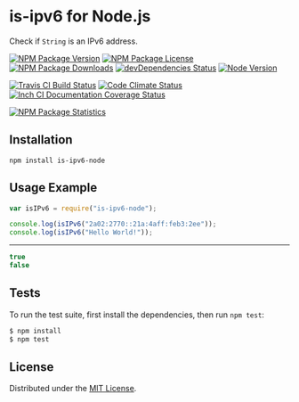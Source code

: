 # is-ipv6 for Node.js

Check if `String` is an IPv6 address.

[![NPM Package Version][npm-package-version-badge]][npm-package-url]
[![NPM Package License][npm-package-license-badge]][npm-package-license-url]
[![NPM Package Downloads][npm-package-downloads-badge]][npm-package-url]
[![devDependencies Status][devDependencies-status-badge]][devDependencies-status-page-url]
[![Node Version][node-version-badge]][node-downloads-page-url]

[![Travis CI Build Status][travis-ci-build-status-badge]][travis-ci-build-status-page-url]
[![Code Climate Status][code-climate-status-badge]][code-climate-status-page-url]
[![Inch CI Documentation Coverage Status][inch-ci-documentation-coverage-status-badge]][inch-ci-documentation-coverage-status-page-url]

[![NPM Package Statistics][npm-package-statistics-badge]][npm-package-url]

## Installation

`npm install is-ipv6-node`

## Usage Example

```javascript
var isIPv6 = require("is-ipv6-node");

console.log(isIPv6("2a02:2770::21a:4aff:feb3:2ee"));
console.log(isIPv6("Hello World!"));
```

***

```javascript
true
false
```

## Tests

To run the test suite, first install the dependencies, then run `npm test`:

```bash
$ npm install
$ npm test
```

## License

Distributed under the [MIT License](LICENSE).

[npm-package-url]: https://npmjs.org/package/is-ipv6-node

[npm-package-version-badge]: https://img.shields.io/npm/v/is-ipv6-node.svg?style=flat-square

[npm-package-license-badge]: https://img.shields.io/npm/l/is-ipv6-node.svg?style=flat-square
[npm-package-license-url]: http://opensource.org/licenses/MIT

[npm-package-downloads-badge]: https://img.shields.io/npm/dm/is-ipv6-node.svg?style=flat-square

[devDependencies-status-badge]: https://david-dm.org/AnatoliyGatt/is-ipv6-node/dev-status.svg?style=flat-square
[devDependencies-status-page-url]: https://david-dm.org/AnatoliyGatt/is-ipv6-node#info=devDependencies

[node-version-badge]: https://img.shields.io/node/v/is-ipv6-node.svg?style=flat-square
[node-downloads-page-url]: https://nodejs.org/download/

[travis-ci-build-status-badge]: https://img.shields.io/travis/AnatoliyGatt/is-ipv6-node.svg?style=flat-square
[travis-ci-build-status-page-url]: https://travis-ci.org/AnatoliyGatt/is-ipv6-node

[code-climate-status-badge]: https://img.shields.io/codeclimate/github/AnatoliyGatt/is-ipv6-node.svg?style=flat-square
[code-climate-status-page-url]: https://codeclimate.com/github/AnatoliyGatt/is-ipv6-node

[inch-ci-documentation-coverage-status-badge]: https://inch-ci.org/github/AnatoliyGatt/is-ipv6-node.svg?style=flat-square
[inch-ci-documentation-coverage-status-page-url]: https://inch-ci.org/github/AnatoliyGatt/is-ipv6-node

[npm-package-statistics-badge]: https://nodei.co/npm/is-ipv6-node.png?downloads=true&downloadRank=true&stars=true